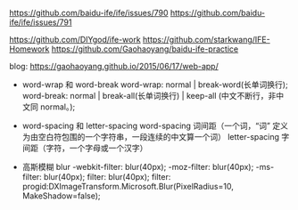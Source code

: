 https://github.com/baidu-ife/ife/issues/790
https://github.com/baidu-ife/ife/issues/791

https://github.com/DIYgod/ife-work
https://github.com/starkwang/IFE-Homework
https://github.com/Gaohaoyang/baidu-ife-practice

blog: https://gaohaoyang.github.io/2015/06/17/web-app/

- word-wrap 和 word-break
  word-wrap: normal | break-word(长单词换行);
  word-break: normal | break-all(长单词换行) | keep-all (中文不断行，非中文同 normal。);

- word-spacing 和 letter-spacing
  word-spacing 词间距（一个词，“词” 定义为由空白符包围的一个字符串，一段连续的中文算一个词）
  letter-spacing 字间距（字符，一个字母或一个汉字）

 - 高斯模糊 blur
 -webkit-filter: blur(40px);
    -moz-filter: blur(40px);
    -ms-filter: blur(40px);
    filter: blur(40px);
    filter: progid:DXImageTransform.Microsoft.Blur(PixelRadius=10, MakeShadow=false);